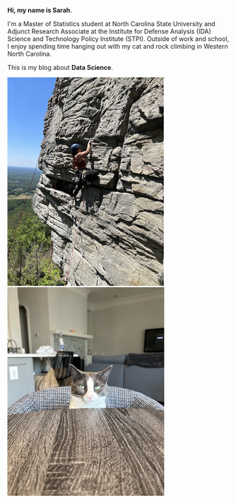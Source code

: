 **Hi, my name is Sarah**.

I'm a Master of Statistics student at North Carolina State University and Adjunct Research Associate at the Institute for Defense Analysis (IDA) Science and Technology Policy Institute (STPI). Outside of work and school, I enjoy spending time hanging out with my cat and rock climbing in Western North Carolina.

This is my blog about **Data Science**.

![climb](IMG_1.jpeg) ![cat](IMG_3.jpeg)



